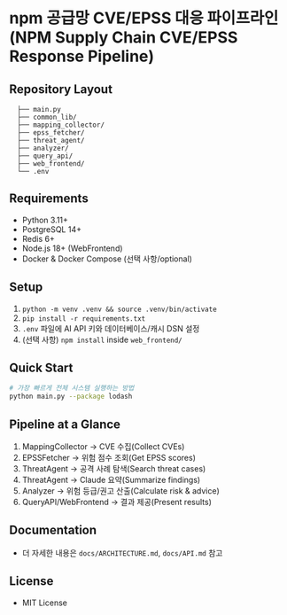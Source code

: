 # npm 공급망 CVE/EPSS 대응 파이프라인 (NPM Supply Chain CVE/EPSS Response Pipeline)

## Repository Layout
```
  ├── main.py
  ├── common_lib/
  ├── mapping_collector/
  ├── epss_fetcher/
  ├── threat_agent/
  ├── analyzer/
  ├── query_api/
  ├── web_frontend/
  └── .env
```

## Requirements
- Python 3.11+
- PostgreSQL 14+
- Redis 6+
- Node.js 18+ (WebFrontend)
- Docker & Docker Compose (선택 사항/optional)

## Setup
1. `python -m venv .venv && source .venv/bin/activate`
2. `pip install -r requirements.txt`
3. `.env` 파일에 AI API 키와 데이터베이스/캐시 DSN 설정
4. (선택 사항) `npm install` inside `web_frontend/`

## Quick Start
```bash
# 가장 빠르게 전체 시스템 실행하는 방법
python main.py --package lodash
```

## Pipeline at a Glance
1. MappingCollector → CVE 수집(Collect CVEs)
2. EPSSFetcher → 위험 점수 조회(Get EPSS scores)
3. ThreatAgent → 공격 사례 탐색(Search threat cases)
4. ThreatAgent → Claude 요약(Summarize findings)
5. Analyzer → 위험 등급/권고 산출(Calculate risk & advice)
6. QueryAPI/WebFrontend → 결과 제공(Present results)

## Documentation
- 더 자세한 내용은 `docs/ARCHITECTURE.md`, `docs/API.md` 참고

## License
- MIT License
